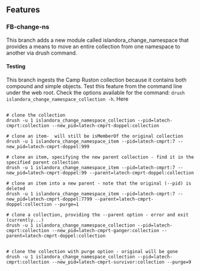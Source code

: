 ## Features

### FB-change-ns

This branch adds a new module called islandora_change_namespace that provides a means to move an entire collection from one namespace to another via drush command.

#### Testing

This branch ingests the Camp Ruston collection because it contains both compound and simple objects. Test this feature from the command line under the web root. Check the options available for the command: `drush islandora_change_namespace_collection -h`. Here 

~~~

# clone the collection
drush -u 1 islandora_change_namespace_collection --pid=latech-cmprt:collection --new_pid=latech-cmprt-doppel:collection

# clone an item-  will still be isMemberOf the original collection
drush -u 1 islandora_change_namespace_item --pid=latech-cmprt:7 --new_pid=latech-cmprt-doppel:999

# clone an item, specifying the new parent collection - find it in the specified parent collection 
drush -u 1 islandora_change_namespace_item --pid=latech-cmprt:7 --new_pid=latech-cmprt-doppel:99 --parent=latech-cmprt-doppel:collection

# clone an item into a new parent - note that the original (--pid) is deleted
drush -u 1 islandora_change_namespace_item --pid=latech-cmprt:7 --new_pid=latech-cmprt-doppel:7799 --parent=latech-cmprt-doppel:collection --purge=1

# clone a collection, providing the --parent option - error and exit (currently...)
drush -u 1 islandora_change_namespace_collection --pid=latech-cmprt:collection --new_pid=latech-cmprt-ganger:collection --parent=latech-cmprt-doppel:collection 


# clone the collection with purge option - original will be gone
drush -u 1 islandora_change_namespace_collection --pid=latech-cmprt:collection --new_pid=latech-cmprt-survivor:collection --purge=9

~~~